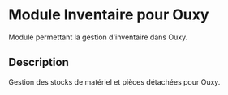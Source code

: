 # Module Inventaire pour Ouxy

Module permettant la gestion d'inventaire dans Ouxy.

## Description

Gestion des stocks de matériel et pièces détachées pour Ouxy.